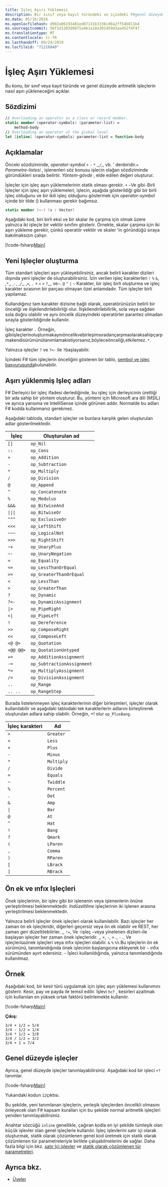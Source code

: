 ```yaml
---
title: İşleç Aşırı Yüklemesi
description: Bir sınıf veya kayıt türündeki ve içindeki F#genel düzeyde aritmetik işleçleri aşırı yüklemeyi öğrenin.
ms.date: 05/16/2016
ms.openlocfilehash: d902a06193481ed87131b3336cd8a2ff54b811b4
ms.sourcegitcommit: 56f1d1203d0075a461a10a301459d3aa452f4f47
ms.translationtype: MT
ms.contentlocale: tr-TR
ms.lasthandoff: 09/24/2019
ms.locfileid: "71216840"
---
```

# <a name="operator-overloading"></a>İşleç Aşırı Yüklemesi

Bu konu, bir sınıf veya kayıt türünde ve genel düzeyde aritmetik işleçlerin nasıl aşırı yükleneceğini açıklar.

## <a name="syntax"></a>Sözdizimi

```fsharp
// Overloading an operator as a class or record member.
static member (operator-symbols) (parameter-list) =
    method-body
// Overloading an operator at the global level
let [inline] (operator-symbols) parameter-list = function-body
```

## <a name="remarks"></a>Açıklamalar

Önceki sözdiziminde, *operator-symbol* `+` `-` `*` ,,`/`,, vb. ' denbiridir.`=` *Parametre-listesi* , işlenenleri söz konusu işlecin olağan sözdiziminde göründükleri sırada belirtir. *Yöntem-gövde* , elde edilen değeri oluşturur.

İşleçler için işleç aşırı yüklemelerinin statik olması gerekir. `+` `~`Ve gibi`-`Birli İşleçler için işleç aşırı yüklemeleri, işlecin, aşağıda gösterildiği gibi bir birli işleç olduğunu ve bir ikili işleç olduğunu göstermek için *operator-symbol* içinde bir tilde () kullanması gerekir bağımsız.

```fsharp
static member (~-) (v : Vector)
```

Aşağıdaki kod, biri birli eksi ve bir skalar ile çarpma için olmak üzere yalnızca iki işleçle bir vektör sınıfını gösterir. Örnekte, skalar çarpma için iki aşırı yükleme gerekir, çünkü operatör vektör ve skaler 'in göründüğü sıraya bakılmaksızın çalışır.

[!code-fsharp[Main](~/samples/snippets/fsharp/lang-ref-2/snippet4001.fs)]

## <a name="creating-new-operators"></a>Yeni Işleçler oluşturma

Tüm standart işleçleri aşırı yükleyebilirsiniz, ancak belirli karakter dizileri dışında yeni işleçler de oluşturabilirsiniz. İzin verilen işleç karakterleri `!` `%` `&`, ,`*`,, ,`-`, ,`/`,, ,`=`, `.` `+` `<` `>` `?`,,, ve`~`. `@` `^` `|` `~` Karakter, bir işleç birli oluşturma ve işleç karakter sırasının bir parçası olmayan özel anlamdadır. Tüm işleçler birli yapılamaz.

Kullandığınız tam karakter dizisine bağlı olarak, operatörünüzün belirli bir önceliği ve ilişkilendirilebilirliği olur. İlişkilendirilebilirlik, sola veya sağdan sola doğru olabilir ve aynı öncelik düzeyindeki operatörler parantez olmadan sırayla gösterildiğinde kullanılır.

İşleç karakter `.` Örneğin, gibiişleçlerinoluşturmakaynıöncelikvebirleşimsıradançarpmaolaraksahipçarpmakendisürümünütanımlamakistiyorsanız,böyleceönceliği,etkilemez`.*`.

Yalnızca işleçler `?` ve `?<-` ile `?`başlayabilir.

İçindeki F# tüm işleçlerin önceliğini gösteren bir tablo, [sembol ve işleç başvurusunda](./symbol-and-operator-reference/index.md)bulunabilir.

## <a name="overloaded-operator-names"></a>Aşırı yüklenmiş Işleç adları

F# Derleyici bir işleç ifadesi derlediğinde, bu işleç için derleyicinin ürettiği bir ada sahip bir yöntem oluşturur. Bu, yöntemi için Microsoft ara dili (MSIL) ve ayrıca yansıma ve IntelliSense içinde görünen addır. Normalde bu adları F# kodda kullanmanız gerekmez.

Aşağıdaki tabloda, standart işleçler ve bunlara karşılık gelen oluşturulan adlar gösterilmektedir.

|İşleç|Oluşturulan ad|
|--------|--------------|
|`[]`|`op_Nil`|
|`::`|`op_Cons`|
|`+`|`op_Addition`|
|`-`|`op_Subtraction`|
|`*`|`op_Multiply`|
|`/`|`op_Division`|
|`@`|`op_Append`|
|`^`|`op_Concatenate`|
|`%`|`op_Modulus`|
|`&&&`|`op_BitwiseAnd`|
|<code>&#124;&#124;&#124;</code>|`op_BitwiseOr`|
|`^^^`|`op_ExclusiveOr`|
|`<<<`|`op_LeftShift`|
|`~~~`|`op_LogicalNot`|
|`>>>`|`op_RightShift`|
|`~+`|`op_UnaryPlus`|
|`~-`|`op_UnaryNegation`|
|`=`|`op_Equality`|
|`<=`|`op_LessThanOrEqual`|
|`>=`|`op_GreaterThanOrEqual`|
|`<`|`op_LessThan`|
|`>`|`op_GreaterThan`|
|`?`|`op_Dynamic`|
|`?<-`|`op_DynamicAssignment`|
|<code>&#124;></code>|`op_PipeRight`|
|<code><&#124;</code>|`op_PipeLeft`|
|`!`|`op_Dereference`|
|`>>`|`op_ComposeRight`|
|`<<`|`op_ComposeLeft`|
|`<@ @>`|`op_Quotation`|
|`<@@ @@>`|`op_QuotationUntyped`|
|`+=`|`op_AdditionAssignment`|
|`-=`|`op_SubtractionAssignment`|
|`*=`|`op_MultiplyAssignment`|
|`/=`|`op_DivisionAssignment`|
|`..`|`op_Range`|
|`.. ..`|`op_RangeStep`|

Burada listelenmeyen işleç karakterlerinin diğer birleşimleri, işleçler olarak kullanılabilir ve aşağıdaki tablodaki tek karakterlerin adlarını birleştirerek oluşturulan adlara sahip olabilir. Örneğin, +! olur `op_PlusBang`.

|İşleç karakteri|Ad|
|------------------|----|
|`>`|`Greater`|
|`<`|`Less`|
|`+`|`Plus`|
|`-`|`Minus`|
|`*`|`Multiply`|
|`/`|`Divide`|
|`=`|`Equals`|
|`~`|`Twiddle`|
|`%`|`Percent`|
|`.`|`Dot`|
|`&`|`Amp`|
|<code>&#124;</code>|`Bar`|
|`@`|`At`|
|`^`|`Hat`|
|`!`|`Bang`|
|`?`|`Qmark`|
|`(`|`LParen`|
|`,`|`Comma`|
|`)`|`RParen`|
|`[`|`LBrack`|
|`]`|`RBrack`|

## <a name="prefix-and-infix-operators"></a>Ön ek ve ınfıx Işleçleri

*Önek* işleçlerinin, bir işlev gibi bir işlenenin veya işlenenlerin önüne yerleştirilmesi beklenmektedir. *Indüzeltilme* işleçlerinin iki işlenen arasına yerleştirilmesi beklenmektedir.

Yalnızca belirli işleçler önek işleçleri olarak kullanılabilir. Bazı işleçler her zaman ön ek işleçleridir, diğerleri geçersiz veya ön ek olabilir ve REST, her zaman geri düzeltilebilirler. ,, `!=`, Ve `!`işleç `~`veya yinelenen dizileri`~`ile başlayan işleçler her zaman önek işleçleridir. ,, `+`, `-`, `+.`, `-.`, Ve işleçleri`&&`önek işleçleri veya ınfıx işleçleri olabilir. `&` `%` `%%` Bu işleçlerin ön ek sürümünü, tanımlandığında önek işlecinin başlangıcına ekleyerek bir `~` ınfıx sürümünden ayırt edersiniz. `~` İşleci kullanıldığında, yalnızca tanımlandığında kullanılmaz.

## <a name="example"></a>Örnek

Aşağıdaki kod, bir kesir türü uygulamak için işleç aşırı yüklemesi kullanımını gösterir. Kesir, pay ve payda ile temsil edilir. İşlevi `hcf` , kesirleri azaltmak için kullanılan en yüksek ortak faktörü belirlemekte kullanılır.

[!code-fsharp[Main](~/samples/snippets/fsharp/lang-ref-2/snippet4002.fs)]

**Çıkış:**

```console
3/4 + 1/2 = 5/4
3/4 - 1/2 = 1/4
3/4 * 1/2 = 3/8
3/4 / 1/2 = 3/2
3/4 + 1 = 7/4
```

## <a name="operators-at-the-global-level"></a>Genel düzeyde işleçler

Ayrıca, genel düzeyde işleçler tanımlayabilirsiniz. Aşağıdaki kod bir işleci `+?`tanımlar.

[!code-fsharp[Main](~/samples/snippets/fsharp/lang-ref-2/snippet4003.fs)]

Yukarıdaki kodun `12`çıktısı.

Bu şekilde, yeni tanımlanan işleçlerin, yerleşik işleçlerden öncelikli olmasını önleyecek olan F# kapsam kuralları için bu şekilde normal aritmetik işleçleri yeniden tanımlayabilirsiniz.

Anahtar sözcüğü `inline` genellikle, çağıran kodla en iyi şekilde tümleşik olan küçük işlevler olan genel işleçlerle kullanılır. İşleç işlevlerini satır içi olarak oluşturmak, statik olarak çözümlenen genel kod üretmek için statik olarak çözümlenen tür parametreleriyle birlikte çalışabilmelerini de sağlar. Daha fazla bilgi için bkz. [satır Içi işlevler](./functions/inline-functions.md) ve [statik olarak çözümlenen tür parametreleri](./generics/statically-resolved-type-parameters.md).

## <a name="see-also"></a>Ayrıca bkz.

- [Üyeler](./members/index.md)
